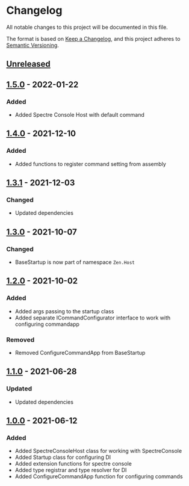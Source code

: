 # Changelog

All notable changes to this project will be documented in this file.

The format is based on [Keep a Changelog](https://keepachangelog.com/en/1.0.0/),
and this project adheres to [Semantic Versioning](https://semver.org/spec/v2.0.0.html).

## [Unreleased]

## [1.5.0] - 2022-01-22

### Added

- Added Spectre Console Host with default command 

## [1.4.0] - 2021-12-10

### Added

- Added functions to register command setting from assembly

## [1.3.1] - 2021-12-03

### Changed

- Updated dependencies

## [1.3.0] - 2021-10-07

### Changed

- BaseStartup is now part of namespace `Zen.Host`

## [1.2.0] - 2021-10-02

### Added

- Added args passing to the startup class
- Added separate ICommandConfigurator interface to work with configuring commandapp

### Removed

- Removed ConfigureCommandApp from BaseStartup

## [1.1.0] - 2021-06-28

### Updated

- Updated dependencies

## [1.0.0] - 2021-06-12

### Added

- Added SpectreConsoleHost class for working with SpectreConsole
- Added Startup class for configuring DI
- Added extension functions for spectre console
- Added type registrar and type resolver for DI
- Added ConfigureCommandApp function for configuring commands 

[Unreleased]: https://github.com/WajahatAliAbid/zen-spectreconsole-extensions/compare/1.5.0...HEAD
[1.5.0]: https://github.com/WajahatAliAbid/zen-spectreconsole-extensions/compare/1.4.0...1.5.0
[1.4.0]: https://github.com/WajahatAliAbid/zen-spectreconsole-extensions/compare/1.3.1...1.4.0
[1.3.1]: https://github.com/WajahatAliAbid/zen-spectreconsole-extensions/compare/1.3.0...1.3.1
[1.3.0]: https://github.com/WajahatAliAbid/zen-spectreconsole-extensions/compare/1.2.0...1.3.0
[1.2.0]: https://github.com/WajahatAliAbid/zen-spectreconsole-extensions/compare/1.1.0...1.2.0
[1.1.0]: https://github.com/WajahatAliAbid/zen-spectreconsole-extensions/compare/1.0.0...1.1.0
[1.0.0]: https://github.com/WajahatAliAbid/zen-spectreconsole-extensions/releases/tag/1.0.0